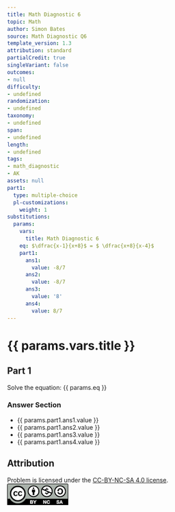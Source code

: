 ```yaml
---
title: Math Diagnostic 6
topic: Math
author: Simon Bates
source: Math Diagnostic Q6
template_version: 1.3
attribution: standard
partialCredit: true
singleVariant: false
outcomes:
- null
difficulty:
- undefined
randomization:
- undefined
taxonomy:
- undefined
span:
- undefined
length:
- undefined
tags:
- math_diagnostic
- AK
assets: null
part1:
  type: multiple-choice
  pl-customizations:
    weight: 1
substitutions:
  params:
    vars:
      title: Math Diagnostic 6
    eq: $\dfrac{x-1}{x+8}$ = $ \dfrac{x+8}{x-4}$
    part1:
      ans1:
        value: -8/7
      ans2:
        value: -8/7
      ans3:
        value: '8'
      ans4:
        value: 8/7
---
```

# {{ params.vars.title }}

## Part 1

Solve the equation: {{ params.eq }}

### Answer Section

- {{ params.part1.ans1.value }}
- {{ params.part1.ans2.value }}
- {{ params.part1.ans3.value }}
- {{ params.part1.ans4.value }}

## Attribution

Problem is licensed under the [CC-BY-NC-SA 4.0 license](https://creativecommons.org/licenses/by-nc-sa/4.0/).<br> ![The Creative Commons 4.0 license requiring attribution-BY, non-commercial-NC, and share-alike-SA license.](https://raw.githubusercontent.com/firasm/bits/master/by-nc-sa.png)